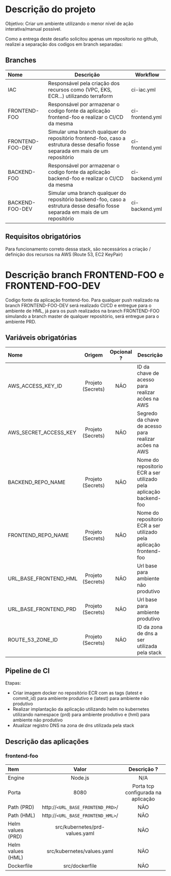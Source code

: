 # Descrição do projeto

Objetivo: Criar um ambiente utilizando o menor nível de ação interativa/manual possível.

Como a entrega deste desafio solicitou apenas um repositorio no github, realizei a separação dos codigos em branch separadas:

## Branches

| Nome                  |  Descrição                                                                                                                        | Workflow        |
| :-------------------  |  ---------------------------------------------------------------------------------------------                                    | --------        |
| IAC                   |  Responsável pela criação dos recursos como (VPC, EKS, ECR...) utilizando terraform                                               | ci-iac.yml      |
| FRONTEND-FOO          |  Responsável por armazenar o codigo fonte da aplicação frontend-foo e realizar o CI/CD da mesma                                   | ci-frontend.yml |
| FRONTEND-FOO-DEV      |  Simular uma branch qualquer do repositório frontend-foo, caso a estrutura desse desafio fosse separada em mais de um repositório | ci-frontend.yml |
| BACKEND-FOO           |  Responsável por armazenar o codigo fonte da aplicação backend-foo e realizar o CI/CD da mesma                                    | ci-backend.yml  |
| BACKEND-FOO-DEV       |  Simular uma branch qualquer do repositório backend-foo, caso a estrutura desse desafio fosse separada em mais de um repositório  | ci-backend.yml  |

## Requisitos obrigatórios

Para funcionamento correto dessa stack, são necessários a criação / definição dos recursos na AWS (Route 53, EC2 KeyPair)

# Descrição branch FRONTEND-FOO e FRONTEND-FOO-DEV

Codigo fonte da aplicação frontend-foo. Para qualquer push realizado na branch FRONTEND-FOO-DEV será realizado CI/CD e entregue para o ambiente de HML, já para os push realizados na branch FRONTEND-FOO simulando a branch master de qualquer repositório, será entregue para o ambiente PRD.

## Variáveis obrigatórias

| Nome                  | Origem  | Opcional ? | Descrição                                                                                     |
| :-------------------  | :-----: | :--------: | --------------------------------------------------------------------------------------------- |
| AWS_ACCESS_KEY_ID     |  Projeto (Secrets)   |    NÃO     | ID da chave de acesso para realizar acões na AWS                                 |
| AWS_SECRET_ACCESS_KEY |  Projeto (Secrets)   |    NÃO     | Segredo da chave de acesso para realizar acões na AWS                            |
| BACKEND_REPO_NAME     |  Projeto (Secrets)   |    NÃO     | Nome do repositorio ECR a ser utilizado pela aplicação backend-foo               |
| FRONTEND_REPO_NAME    |  Projeto (Secrets)   |    NÃO     | Nome do repositorio ECR a ser utilizado pela aplicação frontend-foo              |
| URL_BASE_FRONTEND_HML |  Projeto (Secrets)   |    NÃO     | Url base para ambiente não produtivo                                             |
| URL_BASE_FRONTEND_PRD |  Projeto (Secrets)   |    NÃO     | Url base para ambiente produtivo                                                 |
| ROUTE_53_ZONE_ID      |  Projeto (Secrets)   |    NÃO     | ID da zona de dns a ser utilizada pela stack                                     |

## Pipeline de CI

Etapas: 
- Criar imagem docker no repositório ECR com as tags (latest e commit_id) para ambiente produtivo e (latest) para ambiente não produtivo
- Realizar implantação da aplicação utilizando helm no kubernetes utilizando namespace (prd) para ambiente produtivo e (hml) para ambiente não produtivo
- Atualizar registro DNS na zona de dns utilizada pela stack

## Descrição das aplicações

### frontend-foo

| Item                  | Valor                                                 | Descrição ? |
| :-------------------  | :-----:                                               | :--------:  |
| Engine                |  Node.js                                              |    N/A      |
| Porta                 |  8080                                                 |    Porta tcp configurada na aplicação      |
| Path (PRD)            |  http://`<URL_BASE_FRONTEND_PRD>`/                    |    NÃO      |
| Path (HML)            |  http://`<URL_BASE_FRONTEND_HML>`/                    |    NÃO      |
| Helm values (PRD)     |  src/kubernetes/prd-values.yaml                       |    NÃO      |
| Helm values (HML)     |  src/kubernetes/values.yaml                           |    NÃO      |
| Dockerfile            |  src/dockerfile                                       |    NÃO      |